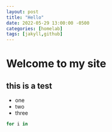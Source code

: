 ```yaml
---
layout: post
title: "Hello"
date: 2022-05-29 13:00:00 -0500
categories: [homelab]
tags: [jakyll,github]
---
```


# Welcome to my site

## this is a test

* one
* two
* three

``` bash
for i in
```
